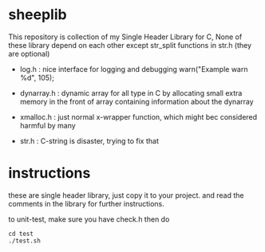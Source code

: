 # sheeplib

This repository is collection of my Single Header Library for C,
None of these library depend on each other except 
str_split functions in str.h (they are optional)

- log.h
    : nice interface for logging and debugging
    warn("Example warn %d", 105);
        
- dynarray.h 
    : dynamic array for all type in C
    by allocating small extra memory in the 
    front of array containing information
    about the dynarray

- xmalloc.h 
    : just normal x-wrapper function,
    which might bec considered harmful by many

- str.h 
    : C-string is disaster, trying to fix that

# instructions

these are single header library, just copy it to your project.
and read the comments in the library for further instructions.

to unit-test, make sure you have check.h 
then do

    cd test
    ./test.sh

